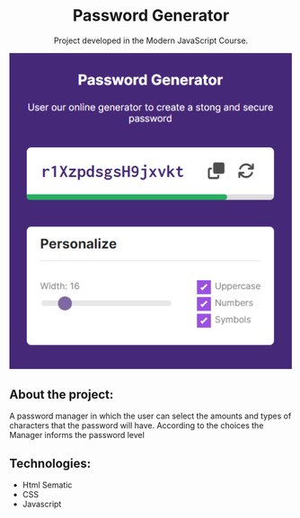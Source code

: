 <div align="center">
    <h1 >Password Generator</h1>
    <p>Project developed in the Modern JavaScript Course.</p>
    <img  src="password-generator.png">
</div>

<h2>About the project:</h2>
<p>A password manager in which the user can select the amounts and types of characters that the password will have. According to the choices the Manager informs the password level</p>

<h2>Technologies:</h2>
<ul>
    <li>Html Sematic</li>
    <li>CSS</li>
    <li>Javascript</li>
</ul> 
